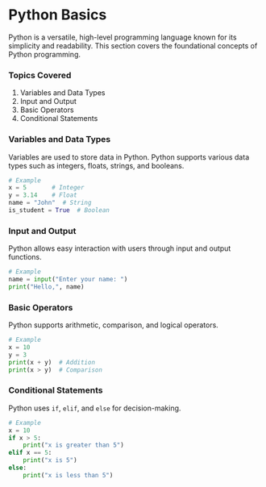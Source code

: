 # Python Basics

Python is a versatile, high-level programming language known for its simplicity and readability. This section covers the foundational concepts of Python programming.

### Topics Covered

1. Variables and Data Types
2. Input and Output
3. Basic Operators
4. Conditional Statements

### Variables and Data Types
Variables are used to store data in Python. Python supports various data types such as integers, floats, strings, and booleans.

```python
# Example
x = 5       # Integer
y = 3.14    # Float
name = "John"  # String
is_student = True  # Boolean
```

### Input and Output
Python allows easy interaction with users through input and output functions.

```python
# Example
name = input("Enter your name: ")
print("Hello,", name)
```

### Basic Operators
Python supports arithmetic, comparison, and logical operators.

```python
# Example
x = 10
y = 3
print(x + y)  # Addition
print(x > y)  # Comparison
```

### Conditional Statements
Python uses `if`, `elif`, and `else` for decision-making.

```python
# Example
x = 10
if x > 5:
    print("x is greater than 5")
elif x == 5:
    print("x is 5")
else:
    print("x is less than 5")
```

